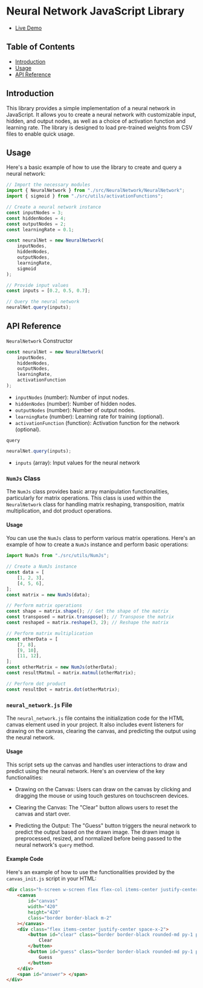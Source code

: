 # Neural Network JavaScript Library

- [Live Demo](https://brkwok.github.io/neural-network/)

## Table of Contents

- [Introduction](#introduction)
- [Usage](#usage)
- [API Reference](#api-reference)

## Introduction

This library provides a simple implementation of a neural network in JavaScript. It allows you to create a neural network with customizable input, hidden, and output nodes, as well as a choice of activation function and learning rate. The library is designed to load pre-trained weights from CSV files to enable quick usage.

## Usage

Here's a basic example of how to use the library to create and query a neural network:

```javascript
// Import the necessary modules
import { NeuralNetwork } from "./src/NeuralNetwork/NeuralNetwork";
import { sigmoid } from "./src/utils/activationFunctions";

// Create a neural network instance
const inputNodes = 3;
const hiddenNodes = 4;
const outputNodes = 2;
const learningRate = 0.1;

const neuralNet = new NeuralNetwork(
	inputNodes,
	hiddenNodes,
	outputNodes,
	learningRate,
	sigmoid
);

// Provide input values
const inputs = [0.2, 0.5, 0.7];

// Query the neural network
neuralNet.query(inputs);
```

## API Reference

`NeuralNetwork` Constructor

```javascript
const neuralNet = new NeuralNetwork(
	inputNodes,
	hiddenNodes,
	outputNodes,
	learningRate,
	activationFunction
);
```

- `inputNodes` (number): Number of input nodes.
- `hiddenNodes` (number): Number of hidden nodes.
- `outputNodes` (number): Number of output nodes.
- `learningRate` (number): Learning rate for training (optional).
- `activationFunction` (function): Activation function for the network (optional).

`query`

```javascript
neuralNet.query(inputs);
```

- `inputs` (array): Input values for the neural network

### `NumJs` Class

The `NumJs` class provides basic array manipulation functionalities, particularly for matrix operations. This class is used within the `NeuralNetwork` class for handling matrix reshaping, transposition, matrix multiplication, and dot product operations.

#### Usage

You can use the `NumJs` class to perform various matrix operations. Here's an example of how to create a `NumJs` instance and perform basic operations:

```javascript
import NumJs from "./src/utils/NumJs";

// Create a NumJs instance
const data = [
	[1, 2, 3],
	[4, 5, 6],
];
const matrix = new NumJs(data);

// Perform matrix operations
const shape = matrix.shape(); // Get the shape of the matrix
const transposed = matrix.transpose(); // Transpose the matrix
const reshaped = matrix.reshape(3, 2); // Reshape the matrix

// Perform matrix multiplication
const otherData = [
	[7, 8],
	[9, 10],
	[11, 12],
];
const otherMatrix = new NumJs(otherData);
const resultMatmul = matrix.matmul(otherMatrix);

// Perform dot product
const resultDot = matrix.dot(otherMatrix);
```

### `neural_network.js` File

The `neural_network.js` file contains the initialization code for the HTML canvas element used in your project. It also includes event listeners for drawing on the canvas, clearing the canvas, and predicting the output using the neural network.

#### Usage

This script sets up the canvas and handles user interactions to draw and predict using the neural network. Here's an overview of the key functionalities:

- Drawing on the Canvas: Users can draw on the canvas by clicking and dragging the mouse or using touch gestures on touchscreen devices.

- Clearing the Canvas: The "Clear" button allows users to reset the canvas and start over.

- Predicting the Output: The "Guess" button triggers the neural network to predict the output based on the drawn image. The drawn image is preprocessed, resized, and normalized before being passed to the neural network's `query` method.

#### Example Code

Here's an example of how to use the functionalities provided by the `canvas_init.js` script in your HTML:

```html
<div class="h-screen w-screen flex flex-col items-center justify-center">
	<canvas
		id="canvas"
		width="420"
		height="420"
		class="border border-black m-2"
	></canvas>
	<div class="flex items-center justify-center space-x-2">
		<button id="clear" class="border border-black rounded-md py-1 px-2 text-md">
			Clear
		</button>
		<button id="guess" class="border border-black rounded-md py-1 px-2 text-md">
			Guess
		</button>
	</div>
	<span id="answer"> </span>
</div>
```
